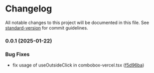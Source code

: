 # Changelog

All notable changes to this project will be documented in this file. See [standard-version](https://github.com/conventional-changelog/standard-version) for commit guidelines.

### 0.0.1 (2025-01-22)


### Bug Fixes

* fix usage of useOutsideClick in combobox-vercel.tsx ([f5d96ba](https://github.com/ZeynalliZeynal/mern-ts-template/commit/f5d96bae4ccfae84eff4ba731cd399679018b1f5))
